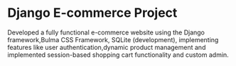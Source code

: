# Django E-commerce Project

Developed a fully functional e-commerce website using the Django framework,Bulma CSS Framework, SQLite (development),  implementing features like user authentication,dynamic product management and implemented session-based shopping cart functionality and custom admin.

